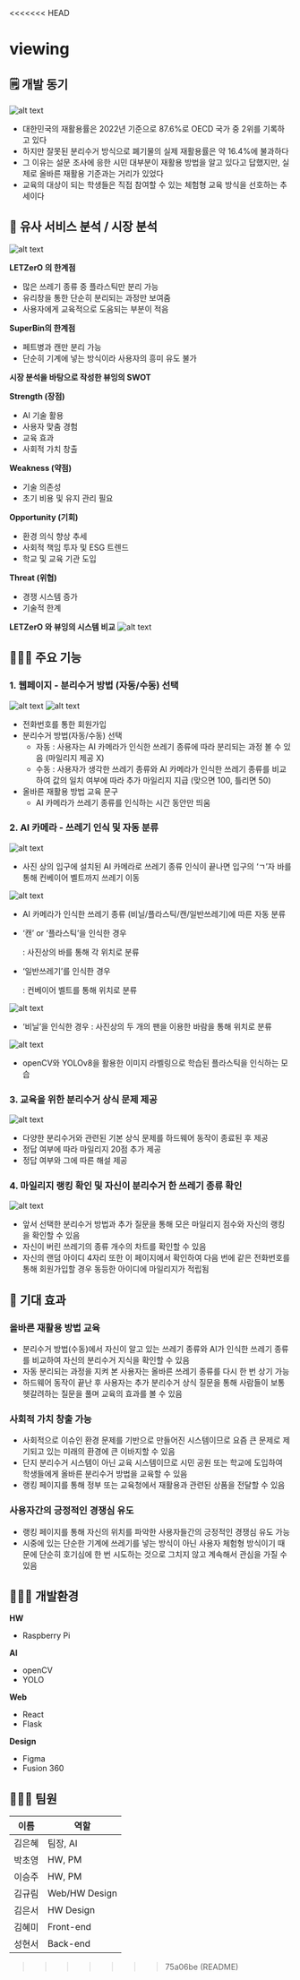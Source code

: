 <<<<<<< HEAD
# viewing

## 🗒️ 개발 동기
![alt text](image.png)
- 대한민국의 재활용률은 2022년 기준으로 87.6%로 OECD 국가 중 2위를 기록하고 있다
- 하지만 잘못된 분리수거 방식으로 폐기물의 실제 재활용률은 약 16.4%에 불과하다
- 그 이유는 설문 조사에 응한 시민 대부분이 재활용 방법을 알고 있다고 답했지만, 실제로 올바른 재활용 기준과는 거리가 있었다
- 교육의 대상이 되는 학생들은 직접 참여할 수 있는 체험형 교육 방식을 선호하는 추세이다

## 🟰 유사 서비스 분석 / 시장 분석
![alt text](image-1.png)

**LETZerO 의 한계점**

- 많은 쓰레기 종류 중 플라스틱만 분리 가능
- 유리창을 통한 단순히 분리되는 과정만 보여줌
- 사용자에게 교육적으로 도움되는 부분이 적음

**SuperBin의 한계점**

- 페트병과 캔만 분리 가능
- 단순히 기계에 넣는 방식이라 사용자의 흥미 유도 불가

**시장 분석을 바탕으로 작성한 뷰잉의 SWOT**

**Strength (장점)**

- AI 기술 활용
- 사용자 맞춤 경험
- 교육 효과
- 사회적 가치 창출

**Weakness (약점)**

- 기술 의존성
- 초기 비용 및 유지 관리 필요

**Opportunity (기회)**

- 환경 의식 향상 추세
- 사회적 책임 투자 및  ESG 트렌드
- 학교 및 교육 기관 도입

**Threat (위협)**

- 경쟁 시스템 증가
- 기술적 한계

**LETZerO 와 뷰잉의 시스템 비교**
![alt text](image-2.png)

## 🧑🏻‍💻 주요 기능

### **1. 웹페이지 - 분리수거 방법 (자동/수동) 선택**

![alt text](image-3.png)
![alt text](image-4.png)

- 전화번호를 통한 회원가입
- 분리수거 방법(자동/수동) 선택
    - 자동 : 사용자는 AI 카메라가 인식한 쓰레기 종류에 따라 분리되는 과정 볼 수 있음 (마일리지 제공 X)
    - 수동 : 사용자가 생각한 쓰레기 종류와 AI 카메라가 인식한 쓰레기 종류를 비교하여 값의 일치 여부에 따라 추가 마일리지 지급 (맞으면 100, 틀리면 50)
- 올바른 재활용 방법 교육 문구
    - AI 카메라가 쓰레기 종류를 인식하는 시간 동안만 띄움

### 2. AI 카메라 - 쓰레기 인식 및 자동 분류

![alt text](image-5.png)
- 사진 상의 입구에 설치된 AI 카메라로 쓰레기 종류 인식이 끝나면 입구의 ‘ㄱ’자 바를 통해 컨베이어 벨트까지 쓰레기 이동

![alt text](image-6.png)
- AI 카메라가 인식한 쓰레기 종류 (비닐/플라스틱/캔/일반쓰레기)에 따른 자동 분류
- ‘캔’ or ‘플라스틱’을 인식한 경우
    
    : 사진상의 바를 통해 각 위치로 분류
    
- ‘일반쓰레기’를 인식한 경우
    
    : 컨베이어 벨트를 통해 위치로 분류
    
![alt text](image-7.png)
- ‘비닐’을 인식한 경우
    : 사진상의 두 개의 팬을 이용한 바람을 통해 위치로 분류    

![alt text](image-8.png)
- openCV와 YOLOv8을 활용한 이미지 라벨링으로 학습된 플라스틱을 인식하는 모습

### 3. 교육을 위한 분리수거 상식 문제 제공

![alt text](image-9.png)
- 다양한 분리수거와 관련된 기본 상식 문제를 하드웨어 동작이 종료된 후 제공
- 정답 여부에 따라 마일리지 20점 추가 제공
- 정답 여부와 그에 따른 해설 제공

### 4. 마일리지 랭킹 확인 및 자신이 분리수거 한 쓰레기 종류 확인

![alt text](image-10.png)
- 앞서 선택한 분리수거 방법과 추가 질문을 통해 모은 마일리지 점수와 자신의 랭킹을 확인할 수 있음
- 자신이 버린 쓰레기의 종류 개수의 차트를 확인할 수 있음
- 자신의 랜덤 아이디 4자리 또한 이 페이지에서 확인하여 다음 번에 같은 전화번호를 통해 회원가입할 경우 동등한 아이디에 마일리지가 적립됨

## 🎁 기대 효과

### 올바른 재활용 방법 교육

- 분리수거 방법(수동)에서 자신이 알고 있는 쓰레기 종류와 AI가 인식한 쓰레기 종류를 비교하여 자신의 분리수거 지식을 확인할 수 있음
- 자동 분리되는 과정을 지켜 본 사용자는 올바른 쓰레기 종류를 다시 한 번 상기 가능
- 하드웨어 동작이 끝난 후 사용자는 추가 분리수거 상식 질문을 통해 사람들이 보통 헷갈려하는 질문을 풀며 교육의 효과를 볼 수 있음

### 사회적 가치 창출 가능

- 사회적으로 이슈인 환경 문제를 기반으로 만들어진 시스템이므로 요즘 큰 문제로 제기되고 있는 미래의 환경에 큰 이바지할 수 있음
- 단지 분리수거 시스템이 아닌 교육 시스템이므로 시민 공원 또는 학교에 도입하여 학생들에게 올바른 분리수거 방법을 교육할 수 있음
- 랭킹 페이지를 통해 정부 또는 교육청에서 재활용과 관련된 상품을 전달할 수 있음

### 사용자간의 긍정적인 경쟁심 유도

- 랭킹 페이지를 통해 자신의 위치를 파악한 사용자들간의 긍정적인 경쟁심 유도 가능
- 시중에 있는 단순한 기계에 쓰레기를 넣는 방식이 아닌 사용자 체험형 방식이기 때문에 단순히 호기심에 한 번 시도하는 것으로 그치지 않고 계속해서 관심을 가질 수 있음

## 👩🏻‍💻 개발환경

**HW**
- Raspberry Pi

**AI**
- openCV
- YOLO

**Web**
- React
- Flask

**Design**
- Figma
- Fusion 360

## 🧑‍🤝‍🧑 팀원

| 이름 | 역할 |
| --- | --- |
| 김은혜 | 팀장, AI |
| 박초영 | HW, PM |
| 이승주 | HW, PM |
| 김규림 | Web/HW Design |
| 김은서 | HW Design |
| 김혜미 | Front-end |
| 성현서 | Back-end |
>>>>>>> 75a06be (README)
